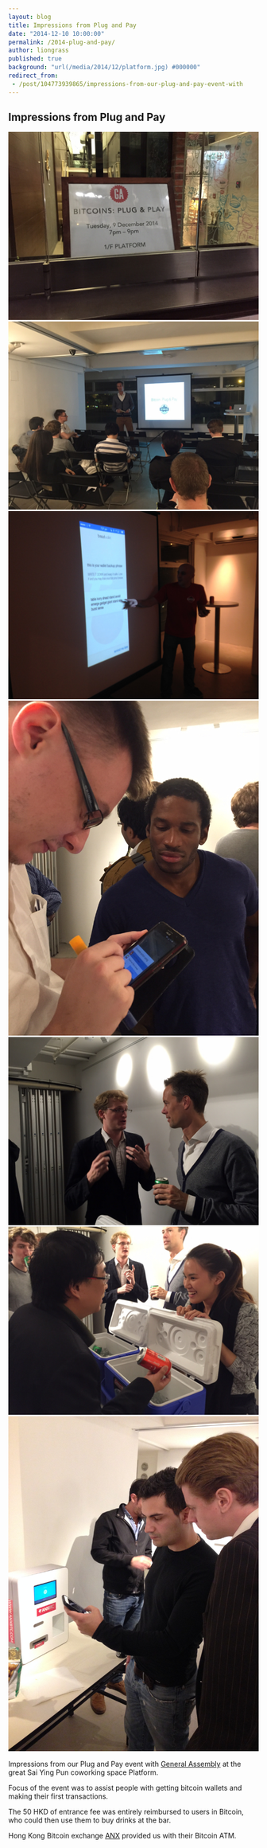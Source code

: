 ```yaml
---
layout: blog
title: Impressions from Plug and Pay
date: "2014-12-10 10:00:00"
permalink: /2014-plug-and-pay/
author: liongrass
published: true
background: "url(/media/2014/12/platform.jpg) #000000"
redirect_from:
 - /post/104773939865/impressions-from-our-plug-and-pay-event-with
---
```


## Impressions from Plug and Pay

![Entrance](/media/2014/12/plug1.jpg)
![Crowd](/media/2014/12/plug2.jpg)
![Larry](/media/2014/12/plug3.jpg)
![Max](/media/2014/12/plug4.jpg)
![Conversation](/media/2014/12/plug5.jpg)
![Drinks](/media/2014/12/plug6.jpg)
![ATM](/media/2014/12/plug7.jpg)

Impressions from our Plug and Pay event with [General Assembly](https://generalassemb.ly/hong-kong) at the great Sai Ying Pun coworking space Platform.

Focus of the event was to assist people with getting bitcoin wallets and making their first transactions.

The 50 HKD of entrance fee was entirely reimbursed to users in Bitcoin, who could then use them to buy drinks at the bar.

Hong Kong Bitcoin exchange [ANX](https://anxbtc.com/) provided us with their Bitcoin ATM.

